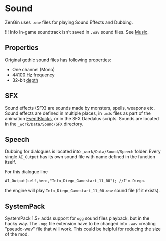 # Sound
ZenGin uses `.wav` files for playing Sound Effects and Dubbing.

!!! Info
    In-game soundtrack isn't saved in `.wav` sound files. See [Music](../music.md).

## Properties
Original gothic sound files has following properties:

- One channel (Mono)
- [44100 Hz](https://en.wikipedia.org/wiki/44,100_Hz) frequency
- 32-bit [depth](https://en.wikipedia.org/wiki/Audio_bit_depth)

## SFX
Sound effects (SFX) are sounds made by monsters, spells, weapons etc. Sound effects are defined in multiple places, in `.mds` files as part of the animation [EventBlocks](../anims/events.md), or in the SFX Daedalus scripts. Sounds are located in the `_work/Data/Sound/SFX` directory. 

## Speech
Dubbing for dialogues is located into `_work/Data/Sound/Speech` folder. Every single `AI_Output` has its own sound file with name defined in the function itself.

For this dialogue line
```dae
AI_Output(self,hero,"Info_Diego_Gamestart_11_00"); //I'm Diego.
```
the engine will play `Info_Diego_Gamestart_11_00.wav` sound file (if it exists).

## SystemPack
SystemPack 1.5+ adds support for `ogg` sound files playback, but in the hacky way. The `.ogg` file extension have to be changed into `.wav` creating "pseudo-wav" file that will work. This could be helpful for reducing the size of the mod. 